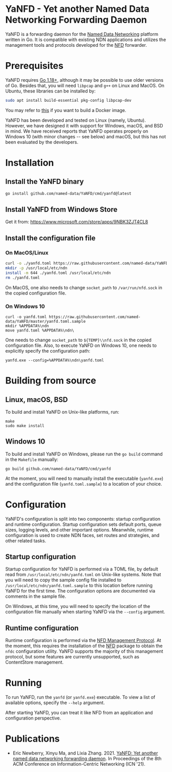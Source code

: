 # YaNFD - Yet another Named Data Networking Forwarding Daemon

YaNFD is a forwarding daemon for the [Named Data Networking](https://named-data.net) platform written in Go.
It is compatible with existing NDN applications and utilizes the management tools and protocols developed for the [NFD](https://github.com/named-data/NFD) forwarder.

# Prerequisites

YaNFD requires [Go 1.18+](https://go.dev/doc/install), although it may be possible to use older versions of Go.
Besides that, you will need `libpcap` and `g++` on Linux and MacOS. On Ubuntu, these libraries can be installed by:

```bash
sudo apt install build-essential pkg-config libpcap-dev
```

You may refer to [this](https://github.com/zjkmxy/YaNFD-docker) if you want to build a Docker image.

YaNFD has been developed and tested on Linux (namely, Ubuntu).
However, we have designed it with support for Windows, macOS, and BSD in mind.
We have received reports that YaNFD operates properly on Windows 10 (with minor changes -- see below) and macOS, but this has not been evaluated by the developers.

# Installation

## Install the YaNFD binary

```bash
go install github.com/named-data/YaNFD/cmd/yanfd@latest
```

## Install YaNFD from Windows Store

Get it from: https://www.microsoft.com/store/apps/9NBK3ZJT4CL8

## Install the configuration file
### On MacOS/Linux
```bash
curl -o ./yanfd.toml https://raw.githubusercontent.com/named-data/YaNFD/master/yanfd.toml.sample
mkdir -p /usr/local/etc/ndn
install -m 644 ./yanfd.toml /usr/local/etc/ndn
rm ./yanfd.toml
```

On MacOS, one also needs to change `socket_path` to `/var/run/nfd.sock` in the copied configuration file.

### On Windows 10
```text
curl -o yanfd.toml https://raw.githubusercontent.com/named-data/YaNFD/master/yanfd.toml.sample
mkdir %APPDATA%\ndn
move yanfd.toml %APPDATA%\ndn\
```

One needs to change `socket_path` to `${TEMP}\\nfd.sock` in the copied configuration file.
Also, to execute YaNFD on Windows 10, one needs to explicitly specify the configuration path:
```text
yanfd.exe --config=%APPDATA%\ndn\yanfd.toml
```

# Building from source

## Linux, macOS, BSD

To build and install YaNFD on Unix-like platforms, run:

    make
    sudo make install

## Windows 10

To build and install YaNFD on Windows, please run the `go build` command in the `Makefile` manually:
```text
go build github.com/named-data/YaNFD/cmd/yanfd
```

At the moment, you will need to manually install the executable (`yanfd.exe`) and the configuration file (`yanfd.toml.sample`) to a location of your choice.

# Configuration

YaNFD's configuration is split into two components: startup configuration and runtime configuration.
Startup configuration sets default ports, queue sizes, logging levels, and other important options.
Meanwhile, runtime configuration is used to create NDN faces, set routes and strategies, and other related tasks.

## Startup configuration

Startup configuration for YaNFD is performed via a TOML file, by default read from `/usr/local/etc/ndn/yanfd.toml` on Unix-like systems.
Note that you will need to copy the sample config file installed to `/usr/local/etc/ndn/yanfd.toml.sample` to this location before running YaNFD for the first time.
The configuration options are documented via comments in the sample file.

On Windows, at this time, you will need to specify the location of the configuration file manually when starting YaNFD via the `--config` argument.

## Runtime configuration

Runtime configuration is performed via the [NFD Management Protocol](https://redmine.named-data.net/projects/nfd/wiki/Management).
At the moment, this requires the installation of the [NFD](https://github.com/named-data/NFD) package to obtain the `nfdc` configuration utility.
YaNFD supports the majority of this management protocol, but some features are currently unsupported, such as ContentStore management.

# Running

To run YaNFD, run the `yanfd` (or `yanfd.exe`) executable.
To view a list of available options, specify the `--help` argument. 

After starting YaNFD, you can treat it like NFD from an application and configuration perspective.

# Publications

- Eric Newberry, Xinyu Ma, and Lixia Zhang. 2021. [YaNFD: Yet another named data networking forwarding daemon](https://dl.acm.org/doi/10.1145/3460417.3482969). In Proceedings of the 8th ACM Conference on Information-Centric Networking (ICN '21).
